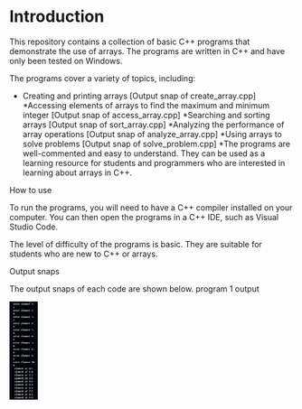 # Introduction

This repository contains a collection of basic C++ programs that demonstrate the use of arrays. The programs are written in C++ and have only been tested on Windows.

The programs cover a variety of topics, including:

* Creating and printing arrays [Output snap of create_array.cpp]
*Accessing elements of arrays to find the maximum and minimum integer [Output snap of access_array.cpp]
*Searching and sorting arrays [Output snap of sort_array.cpp]
*Analyzing the performance of array operations [Output snap of analyze_array.cpp]
*Using arrays to solve problems [Output snap of solve_problem.cpp]
*The programs are well-commented and easy to understand. They can be used as a learning resource for students and programmers who are interested in learning about arrays in C++.

How to use

To run the programs, you will need to have a C++ compiler installed on your computer. You can then open the programs in a C++ IDE, such as Visual Studio Code.

The level of difficulty of the programs is basic. They are suitable for students who are new to C++ or arrays.

Output snaps

The output snaps of each code are shown below.
program 1 output
![]()
<div align="left">
  <img src="exp_ar_01.jpg" width="10%" height="10%"/>
</div><br/>

